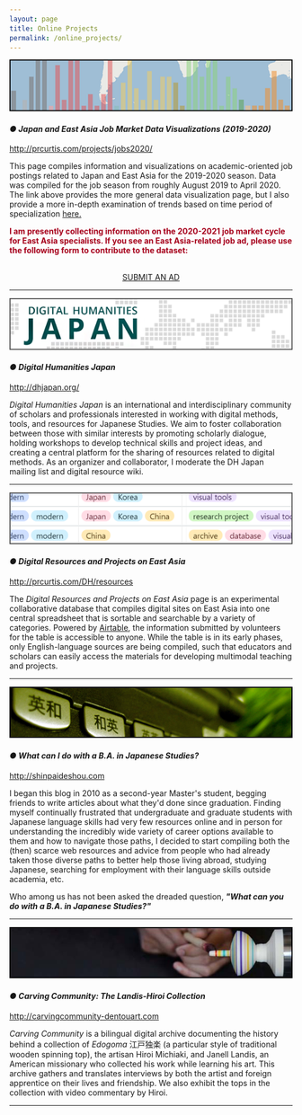 ```yaml
---
layout: page
title: Online Projects
permalink: /online_projects/
---
```


<p>
<p class="indent"><img src="/images/jobdata_cap.png"></p>
<p>
<h4><em>● Japan and East Asia Job Market Data Visualizations (2019-2020)</em></h4>
<p class="indent"><a href="http://prcurtis.com/projects/jobs2020/">http://prcurtis.com/projects/jobs2020/</a></p>

<p class="indent">This page compiles information and visualizations on academic-oriented job postings related to Japan and East Asia for the 2019-2020 season. Data was compiled for the job season from roughly August 2019 to April 2020. The link above provides the more general data visualization page, but I also provide a more in-depth examination of trends based on time period of specialization <a href="/projects/PMjobs2020/">here.</a></p>

<p class="indent"><b><font color="#a6001b">I am presently collecting information on the 2020-2021 job market cycle for East Asia specialists. If you see an East Asia-related job ad, please use the following form to contribute to the dataset:</font></b></p><br>
<center><a href="https://forms.gle/udbx9EwdnPcFJqWV7" class="btn btn-primary btn-lg outline" role="button" target="blank">SUBMIT AN AD</a></center>
<p></p>

<hr>
<p>
<p class="indent"><img src="/images/dhjapan_cap.png"></p>
<p>
<h4><em>● Digital Humanities Japan</em></h4>
<p class="indent"><a href="http://dhjapan.org/">http://dhjapan.org/</a></p>

<p class="indent"><em>Digital Humanities Japan</em> is an international and interdisciplinary community of scholars and professionals interested in working with digital methods, tools, and resources for Japanese Studies. We aim to foster collaboration between those with similar interests by promoting scholarly dialogue, holding workshops to develop technical skills and project ideas, and creating a central platform for the sharing of resources related to digital methods. As an organizer and collaborator, I moderate the DH Japan mailing list and digital resource wiki.</p>

<hr>
<p class="indent"><img src="/images/database_cap.png"></p>
<p>
<h4><em>● Digital Resources and Projects on East Asia</em></h4>
<p class="indent"><a href="http://prcurtis.com/DH/resources">http://prcurtis.com/DH/resources</a></p>

<p class="indent">The <em>Digital Resources and Projects on East Asia</em> page is an experimental collaborative database that compiles digital sites on East Asia into one central spreadsheet that is sortable and searchable by a variety of categories. Powered by <a href="https://airtable.com/">Airtable</a>, the information submitted by volunteers for the table is accessible to anyone. While the table is in its early phases, only English-language sources are being compiled, such that educators and scholars can easily access the materials for developing multimodal teaching and projects.</p>

<hr>
<p class="indent"><img src="/images/shinpaideshou.jpg"><p>
<p>
<h4><em>● What can I do with a B.A. in Japanese Studies?</em></h4>
<p class="indent"><a href="http://shinpaideshou.com">http://shinpaideshou.com</a><p>

<p class="indent">I began this blog in 2010 as a second-year Master's student, begging friends to write articles about what they'd done since graduation. Finding myself continually frustrated that undergraduate and graduate students with Japanese language skills had very few resources online and in person for understanding the incredibly wide variety of career options available to them and how to navigate those paths, I decided to start compiling both the (then) scarce web resources and advice from people who had already taken those diverse paths to better help those living abroad, studying Japanese, searching for employment with their language skills outside academia, etc.</p>
<p class="indent">Who among us has not been asked the dreaded question, <em><b>"What can you do with a B.A. in Japanese Studies?"</b></em></p>
<p></p>
<hr>
<p class="indent"><img src="/images/carvingcommunity.jpg"></p>
<p>
<h4><em>● Carving Community: The Landis-Hiroi Collection</em></h4>
<p class="indent"><a href="http://carvingcommunity-dentouart.com">http://carvingcommunity-dentouart.com</a></p>

<p class="indent"><em>Carving Community</em> is a bilingual digital archive documenting the history behind a collection of <em>Edogoma</em> 江戸独楽 (a particular style of traditional wooden spinning top), the artisan Hiroi Michiaki, and Janell Landis, an American missionary who collected his work while learning his art. This archive gathers and translates interviews by both the artist and foreign apprentice on their lives and friendship. We also exhibit the tops in the collection with video commentary by Hiroi.</p>

<hr>
